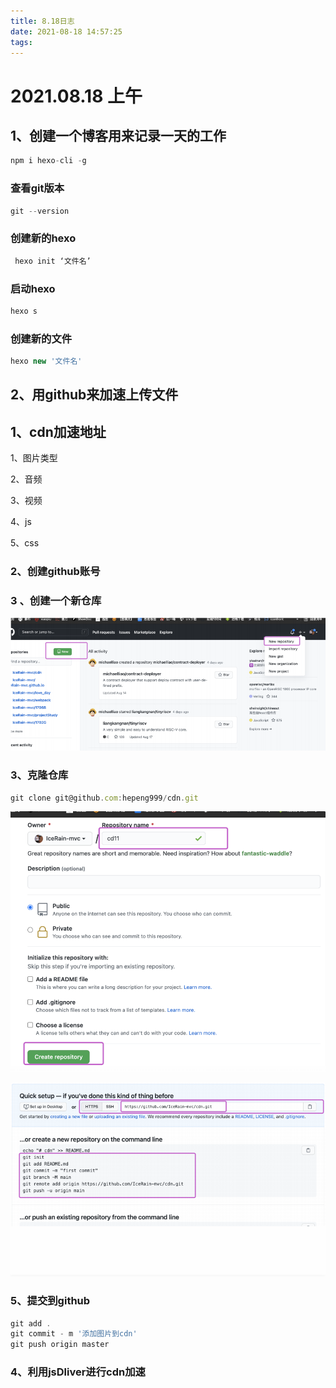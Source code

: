 ```yaml
---
title: 8.18日志
date: 2021-08-18 14:57:25
tags:
---
```




# 2021.08.18 上午 



## 1、创建一个博客用来记录一天的工作

```js
npm i hexo-cli -g 
```

### 查看git版本

```js
git --version 
```



### 创建新的hexo 

```js
 hexo init ‘文件名’
```

### 启动hexo 

```js
hexo s
```

### 创建新的文件

```js
hexo new '文件名'
```



##  2、用github来加速上传文件



## 1、cdn加速地址 

1、图片类型

2、音频

3、视频

4、js

5、css

### 2、创建github账号

### 3 、创建一个新仓库

![image-20210818162123510](images/image-20210818162123510.png)

### 3、克隆仓库 

```js
git clone git@github.com:hepeng999/cdn.git
```

![image-20210818162345729](images/image-20210818162345729.png)

![image-20210818162430289](images/image-20210818162430289.png)

### 5、提交到github

```js
git add .
git commit - m '添加图片到cdn'
git push origin master 
```

### 4、利用jsDliver进行cdn加速











